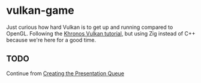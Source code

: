 # vulkan-game
Just curious how hard Vulkan is to get up and running compared to OpenGL.
Following the [Khronos Vulkan tutorial](https://docs.vulkan.org/tutorial/latest/00_Introduction.html), but using Zig instead of C++ because we're here for a good time.

## TODO
Continue from [Creating the Presentation Queue](https://docs.vulkan.org/tutorial/latest/03_Drawing_a_triangle/01_Presentation/00_Window_surface.html#_creating_the_presentation_queue)
